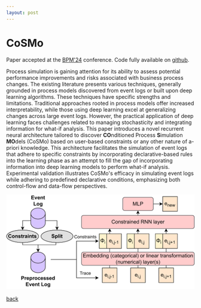```yaml
---
layout: post
---
```


# CoSMo

Paper accepted at the [BPM'24](https://arxiv.org/abs/2303.17879) conference. Code fully available on [github](https://github.com/raseidi/cosmo).

Process simulation is gaining attention for its ability to assess potential performance improvements and risks associated with business process changes. The existing literature presents various techniques, generally grounded in process models discovered from event logs or built upon deep learning algorithms. These techniques have specific strengths and limitations. Traditional approaches rooted in process models offer increased interpretability, while those using deep learning excel at generalizing changes across large event logs. However, the practical application of deep learning faces challenges related to managing stochasticity and integrating information for what-if analysis. This paper introduces a novel recurrent neural architecture tailored to discover **CO**nditioned Process **S**imulation **MO**dels (CoSMo) based on user-based constraints or any other nature of a-priori knowledge. This architecture facilitates the simulation of event logs that adhere to specific constraints by incorporating declarative-based rules into the learning phase as an attempt to fill the gap of incorporating information into deep learning models to perform what-if analysis. Experimental validation illustrates CoSMo's efficacy in simulating event logs while adhering to predefined declarative conditions, emphasizing both control-flow and data-flow perspectives.

![alt text](/assets/img/posts/cosmo/architecture.png)


[back](/)
